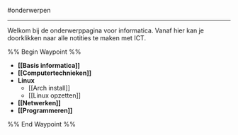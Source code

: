 #onderwerpen 

---

Welkom bij de onderwerppagina voor informatica. Vanaf hier kan je doorklikken naar alle notities te maken met ICT.

%% Begin Waypoint %%
- **[[Basis informatica]]**
- **[[Computertechnieken]]**
- **Linux**
	- [[Arch install]]
	- [[Linux opzetten]]
- **[[Netwerken]]**
- **[[Programmeren]]**

%% End Waypoint %%